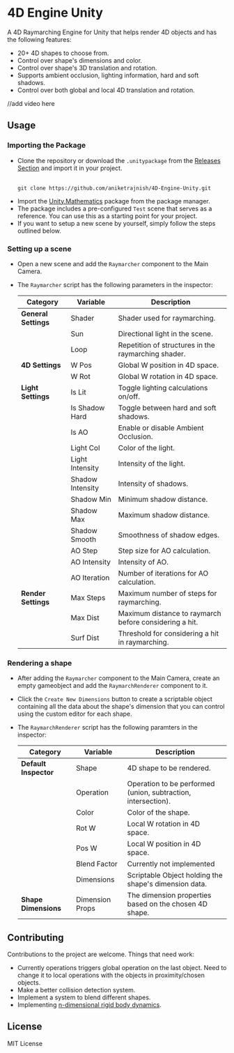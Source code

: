 # 4D Engine Unity
A 4D Raymarching Engine for Unity that helps render 4D objects and has the following features:
* 20+ 4D shapes to choose from.
* Control over shape's dimensions and color.
* Control over shape's 3D translation and rotation.
* Supports ambient occlusion, lighting information, hard and soft shadows.
* Control over both global and local 4D translation and rotation.

//add video here

## Usage

### Importing the Package
* Clone the repository or download the `.unitypackage` from the [Releases Section](https://github.com/aniketrajnish/4D-Engine-Unity/releases/tag/v001) and import it in your project. <br><br>
  ```
  git clone https://github.com/aniketrajnish/4D-Engine-Unity.git
  ```
* Import the [Unity.Mathematics](https://docs.unity3d.com/Packages/com.unity.mathematics@1.0/manual/index.html) package from the package manager.
* The package includes a pre-configured `Test` scene that serves as a reference. You can use this as a starting point for your project.
* If you want to setup a new scene by yourself, simply follow the steps outlined below.
 
### Setting up a scene
* Open a new scene and add the `Raymarcher` component to the Main Camera.
* The `Raymarcher` script has the following parameters in the inspector:
  
  | Category             | Variable         | Description                                                                  |
  |----------------------|------------------|------------------------------------------------------------------------------|
  | **General Settings** | Shader           | Shader used for raymarching.                                                 |
  |                      | Sun              | Directional light in the scene.                                              |
  |                      | Loop             | Repetition of structures in the raymarching shader.                          |
  | **4D Settings**      | W Pos            | Global W position in 4D space.                                               |
  |                      | W Rot            | Global W rotation in 4D space.                                               |
  | **Light Settings**   | Is Lit           | Toggle lighting calculations on/off.                                         |
  |                      | Is Shadow Hard   | Toggle between hard and soft shadows.                                        |
  |                      | Is AO            | Enable or disable Ambient Occlusion.                                         |
  |                      | Light Col        | Color of the light.                                                          |
  |                      | Light Intensity  | Intensity of the light.                                                      |
  |                      | Shadow Intensity | Intensity of shadows.                                                        |
  |                      | Shadow Min       | Minimum shadow distance.                                                     |
  |                      | Shadow Max       | Maximum shadow distance.                                                     |
  |                      | Shadow Smooth    | Smoothness of shadow edges.                                                  |
  |                      | AO Step          | Step size for AO calculation.                                                |
  |                      | AO Intensity     | Intensity of AO.                                                             |
  |                      | AO Iteration     | Number of iterations for AO calculation.                                     |
  | **Render Settings**  | Max Steps        | Maximum number of steps for raymarching.                                     |
  |                      | Max Dist         | Maximum distance to raymarch before considering a hit.                       |
  |                      | Surf Dist        | Threshold for considering a hit in raymarching.                              |

### Rendering a shape
* After adding the `Raymarcher` component to the Main Camera, create an empty gameobject and add the `RaymarchRenderer` component to it.
* Click the `Create New Dimensions` button to create a scriptable object containing all the data about the shape's dimension that you can control using the custom editor for each shape.
* The `RaymarchRenderer` script has the following paramters in the inspector:
  
  | Category              | Variable         | Description                                                               |
  |-----------------------|------------------|---------------------------------------------------------------------------|
  | **Default Inspector** | Shape            | 4D shape to be rendered.                                                  |
  |                       | Operation        | Operation to be performed (union, subtraction, intersection).             |
  |                       | Color            | Color of the shape.                                                       |
  |                       | Rot W            | Local W rotation in 4D space.                                             |
  |                       | Pos W            | Local W position in 4D space.                                             |
  |                       | Blend Factor     | Currently not implemented                                                 |
  |                       | Dimensions       | Scriptable Object holding the shape's dimension data.                     |
  | **Shape Dimensions**  | Dimension Props  | The dimension properties based on the chosen 4D shape.                    |

  
## Contributing
Contributions to the project are welcome. Things that need work:
* Currently operations triggers global operation on the last object. Need to change it to local operations with the objects in proximity/chosen objects.
* Make a better collision detection system.
* Implement a system to blend different shapes.
* Implementing [n-dimensional rigid body dynamics](https://marctenbosch.com/ndphysics/).
  
## License
MIT License
